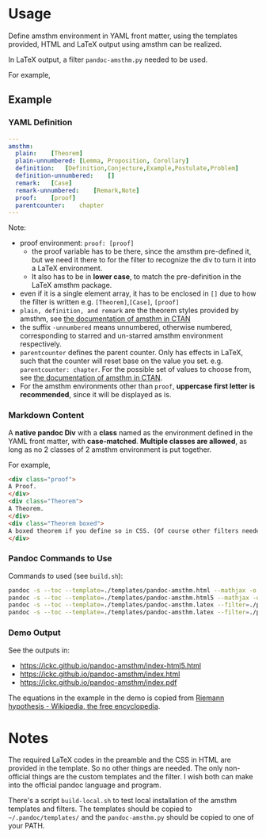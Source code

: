 # Usage #

Define amsthm environment in YAML front matter, using the templates provided, HTML and LaTeX output using amsthm can be realized.

In LaTeX output, a filter `pandoc-amsthm.py` needed to be used.

For example,

## Example ##

### YAML Definition ###

```yaml
---
amsthm:
  plain:	[Theorem]
  plain-unnumbered:	[Lemma, Proposition, Corollary]
  definition:	[Definition,Conjecture,Example,Postulate,Problem]
  definition-unnumbered:	[]
  remark:	[Case]
  remark-unnumbered:	[Remark,Note]
  proof:	[proof]
  parentcounter:	chapter
---
```

Note:

- proof environment: `proof: [proof]`
	- the proof variable has to be there, since the amsthm pre-defined it, but we need it there to for the filter to recognize the div to turn it into a LaTeX environment.
	- It also has to be in **lower case**, to match the pre-definition in the LaTeX amsthm package.
- even if it is a single element array, it has to be enclosed in `[]` due to how the filter is written e.g. `[Theorem]`,`[Case]`, `[proof]`
- `plain, definition, and remark` are the theorem styles provided by amsthm, see [the documentation of amsthm in CTAN](http://ctan.math.washington.edu/tex-archive/macros/latex/required/amscls/doc/amsthdoc.pdf)
- the suffix `-unnumbered` means unnumbered, otherwise numbered, corresponding to starred and un-starred amsthm environment respectively.
- `parentcounter` defines the parent counter. Only has effects in LaTeX, such that the counter will reset base on the value you set. e.g. `parentcounter: chapter`. For the possible set of values to choose from, see [the documentation of amsthm in CTAN](http://ctan.math.washington.edu/tex-archive/macros/latex/required/amscls/doc/amsthdoc.pdf).
- For the amsthm environments other than `proof`, **uppercase first letter is recommended**, since it will be displayed as is.

### Markdown Content ###

A **native pandoc Div** with a **class** named as the environment defined in the YAML front matter, with **case-matched**. **Multiple classes are allowed**, as long as no 2 classes of 2 amsthm environment is put together.

For example,

```html
<div class="proof">
A Proof.
</div>
<div class="Theorem">
A Theorem.
</div>
<div class="Theorem boxed">
A boxed theorem if you define so in CSS. (Of course other filters needed if you want it boxed in LaTeX too.)
</div>
```

### Pandoc Commands to Use ###

Commands to used (see `build.sh`):

```bash
pandoc -s --toc --template=./templates/pandoc-amsthm.html --mathjax -o index.html index.md
pandoc -s --toc --template=./templates/pandoc-amsthm.html5 --mathjax -o index-html5.html index.md
pandoc -s --toc --template=./templates/pandoc-amsthm.latex --filter=./py/pandoc-amsthm.py -o index.tex index.md
pandoc -s --toc --template=./templates/pandoc-amsthm.latex --filter=./py/pandoc-amsthm.py -o index.pdf index.md
```

### Demo Output ###

See the outputs in:

- <https://ickc.github.io/pandoc-amsthm/index-html5.html>
- <https://ickc.github.io/pandoc-amsthm/index.html>
- <https://ickc.github.io/pandoc-amsthm/index.pdf>

The equations in the example in the demo is copied from [Riemann hypothesis - Wikipedia, the free encyclopedia](https://en.wikipedia.org/wiki/Riemann_hypothesis).

# Notes #

The required LaTeX codes in the preamble and the CSS in HTML are provided in the template. So no other things are needed. The only non-official things are the custom templates and the filter. I wish both can make into the official pandoc language and program.

There's a script `build-local.sh` to test local installation of the amsthm templates and filters. The templates should be copied to `~/.pandoc/templates/` and the `pandoc-amsthm.py` should be copied to one of your PATH.
